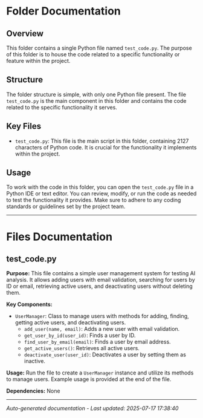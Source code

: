 # Folder Documentation

## Overview
This folder contains a single Python file named `test_code.py`. The purpose of this folder is to house the code related to a specific functionality or feature within the project.

## Structure
The folder structure is simple, with only one Python file present. The file `test_code.py` is the main component in this folder and contains the code related to the specific functionality it serves.

## Key Files
- `test_code.py`: This file is the main script in this folder, containing 2127 characters of Python code. It is crucial for the functionality it implements within the project.

## Usage
To work with the code in this folder, you can open the `test_code.py` file in a Python IDE or text editor. You can review, modify, or run the code as needed to test the functionality it provides. Make sure to adhere to any coding standards or guidelines set by the project team.

---

# Files Documentation

## test_code.py

**Purpose:** This file contains a simple user management system for testing AI analysis. It allows adding users with email validation, searching for users by ID or email, retrieving active users, and deactivating users without deleting them.

**Key Components:**
- `UserManager`: Class to manage users with methods for adding, finding, getting active users, and deactivating users.
  - `add_user(name, email)`: Adds a new user with email validation.
  - `get_user_by_id(user_id)`: Finds a user by ID.
  - `find_user_by_email(email)`: Finds a user by email address.
  - `get_active_users()`: Retrieves all active users.
  - `deactivate_user(user_id)`: Deactivates a user by setting them as inactive.
  
**Usage:** Run the file to create a `UserManager` instance and utilize its methods to manage users. Example usage is provided at the end of the file.

**Dependencies:** None

---
*Auto-generated documentation - Last updated: 2025-07-17 17:38:40*

